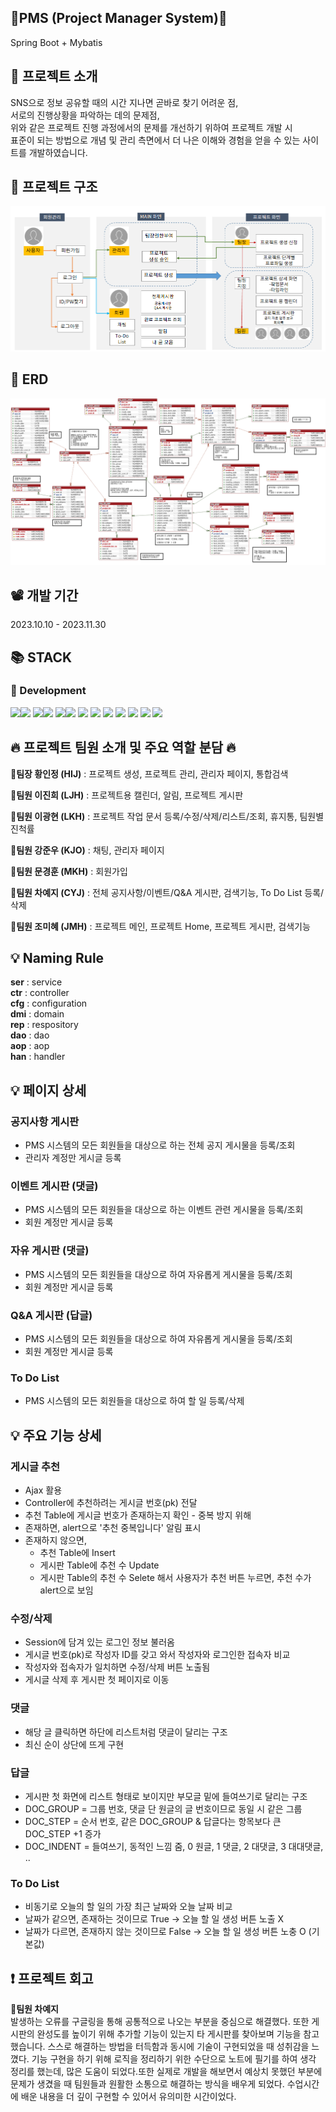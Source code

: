 <div align=left><h2>🚩PMS (Project Manager System)🚩</h2></div>
Spring Boot + Mybatis

<div align=left><h2>🔔 프로젝트 소개</h2></div>
SNS으로 정보 공유할 때의 시간 지나면 곧바로 찾기 어려운 점, <br>
서로의 진행상황을 파악하는 데의 문제점, <br>
위와 같은 프로젝트 진행 과정에서의 문제를 개선하기 위하여 프로젝트 개발 시 <br>
표준이 되는 방법으로 개념 및 관리 측면에서 더 나은 이해와 경험을 얻을 수 있는 사이트를 개발하였습니다. 

<div align=left><h2>📃 프로젝트 구조</h2></div>

![](readme_img/pms_process.png)

<div align=left><h2>📃 ERD</h2></div>

![](readme_img/pms_erd.png)


<div align=left><h2>📽 개발 기간</h2></div>
2023.10.10 - 2023.11.30

<div align=left><h2>📚 STACK</h2></div>

<div align=left><h3>📗 Development</h3></div>
<div>
  <img src="https://img.shields.io/badge/java-007396?style=for-the-badge&logo=java&logoColor=white"><img src="https://img.shields.io/badge/11-515151?style=for-the-badge">
  <img src="https://img.shields.io/badge/springboot-6DB33F?style=for-the-badge&logo=Spring Boot&logoColor=white"><img src="https://img.shields.io/badge/3.2.0-515151?style=for-the-badge">
  <img src="https://img.shields.io/badge/gradle-02303A?style=for-the-badge&logo=gradle&logoColor=white"><img src="https://img.shields.io/badge/8.5-515151?style=for-the-badge">
  <img src="https://img.shields.io/badge/css-1572B6?style=for-the-badge&logo=css3&logoColor=white"> 
  <img src="https://img.shields.io/badge/javascript-F7DF1E?style=for-the-badge&logo=javascript&logoColor=black"> 
  <img src="https://img.shields.io/badge/jquery-0769AD?style=for-the-badge&logo=jquery&logoColor=white">
  <img src="https://img.shields.io/badge/oracle-F80000?style=for-the-badge&logo=oracle&logoColor=white">
  <img src="https://img.shields.io/badge/jsp-E6700C?style=for-the-badge&logo=jsp&logoColor=white">
  <img src="https://img.shields.io/badge/mybatis-251C1D?style=for-the-badge&logo=mybatis&logoColor=white">
  <img src="https://img.shields.io/badge/bootstrap-7952B3?style=for-the-badge&logo=bootstrap&logoColor=white">
</div>

<div align=left><h2>🔥 프로젝트 팀원 소개 및 주요 역할 분담 🔥</h2></div>

**👑팀장 황인정 (HIJ)** : 프로젝트 생성, 프로젝트 관리, 관리자 페이지, 통합검색

**🐹팀원 이진희 (LJH)** : 프로젝트용 캘린더, 알림, 프로젝트 게시판

**🐹팀원 이광현 (LKH)** : 프로젝트 작업 문서 등록/수정/삭제/리스트/조회, 휴지통, 팀원별 진척률

**🐹팀원 강준우 (KJO)** : 채팅, 관리자 페이지 

**🐹팀원 문경훈 (MKH)** : 회원가입

**🐹팀원 차예지 (CYJ)** : 전체 공지사항/이벤트/Q&A 게시판, 검색기능, To Do List 등록/삭제

**🐹팀원 조미혜 (JMH)** : 프로젝트 메인, 프로젝트 Home, 프로젝트 게시판, 검색기능

<div align=left><h2>💡 Naming Rule</h2></div>

**ser** : service <br>
**ctr** : controller <br>
**cfg** : configuration <br>
**dmi** : domain <br>
**rep** : respository <br>
**dao** : dao <br>
**aop** : aop <br>
**han** : handler <br>

<div align=left><h2>💡 페이지 상세 </h2></div>

### 공지사항 게시판
- PMS 시스템의 모든 회원들을 대상으로 하는 전체 공지 게시물을 등록/조회
- 관리자 계정만 게시글 등록
  
### 이벤트 게시판 (댓글)
- PMS 시스템의 모든 회원들을 대상으로 하는 이벤트 관련 게시물을 등록/조회
- 회원 계정만 게시글 등록

### 자유 게시판 (댓글)
- PMS 시스템의 모든 회원들을 대상으로 하여 자유롭게 게시물을 등록/조회
- 회원 계정만 게시글 등록

### Q&A 게시판 (답글)
- PMS 시스템의 모든 회원들을 대상으로 하여 자유롭게 게시물을 등록/조회
- 회원 계정만 게시글 등록

### To Do List
- PMS 시스템의 모든 회원들을 대상으로 하여 할 일 등록/삭제 

<div align=left><h2>💡 주요 기능 상세</h2></div>

### 게시글 추천 
- Ajax 활용
- Controller에 추천하려는 게시글 번호(pk) 전달
- 추천 Table에 게시글 번호가 존재하는지 확인 - 중복 방지 위해
- 존재하면, alert으로 '추천 중복입니다' 알림 표시
- 존재하지 않으면,
  - 추천 Table에 Insert
  - 게시판 Table에 추천 수 Update
  - 게시판 Table의 추천 수 Selete 해서 사용자가 추천 버튼 누르면, 추천 수가 alert으로 보임 

### 수정/삭제
- Session에 담겨 있는 로그인 정보 불러옴
- 게시글 번호(pk)로 작성자 ID를 갖고 와서 작성자와 로그인한 접속자 비교
- 작성자와 접속자가 일치하면 수정/삭제 버튼 노출됨
- 게시글 삭제 후 게시판 첫 페이지로 이동 

### 댓글
- 해당 글 클릭하면 하단에 리스트처럼 댓글이 달리는 구조
- 최신 순이 상단에 뜨게 구현

### 답글
- 게시판 첫 화면에 리스트 형태로 보이지만 부모글 밑에 들여쓰기로 달리는 구조
- DOC_GROUP  = 그룹 번호, 댓글 단 원글의 글 번호이므로 동일 시 같은 그룹
- DOC_STEP   = 순서 번호, 같은 DOC_GROUP & 답글다는 항목보다 큰 DOC_STEP +1 증가 
- DOC_INDENT = 들여쓰기, 동적인 느낌 줌, 0 원글, 1 댓글, 2 대댓글, 3 대대댓글, .. 

### To Do List
- 비동기로 오늘의 할 일의 가장 최근 날짜와 오늘 날짜 비교
- 날짜가 같으면, 존재하는 것이므로 True -> 오늘 할 일 생성 버튼 노출 X
- 날짜가 다르면, 존재하지 않는 것이므로 False -> 오늘 할 일 생성 버튼 노충 O (기본값)

<div align=left><h2>❗ 프로젝트 회고</h2></div>

**🐹팀원 차예지** <br> 
발생하는 오류를 구글링을 통해 공통적으로 나오는 부분을 중심으로 해결했다. 또한 게시판의 완성도를 높이기 위해 추가할 기능이 있는지 타 게시판를 찾아보며 기능을 참고했습니다. 스스로 해결하는 방법을 터득함과 동시에 기술이 구현되었을 때 성취감을 느꼈다. 기능 구현을 하기 위해 로직을 정리하기 위한 수단으로 노트에 필기를 하여 생각 정리를 했는데, 많은 도움이 되었다.또한 실제로 개발을 해보면서 예상치 못했던 부분에 문제가 생겼을 때 팀원들과 원활한 소통으로 해결하는 방식을 배우게 되었다. 수업시간에 배운 내용을 더 깊이 구현할 수 있어서 유의미한 시간이었다. 


